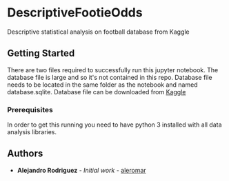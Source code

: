 # DescriptiveFootieOdds
Descriptive statistical analysis on football database from Kaggle

## Getting Started

There are two files required to successfully run this jupyter notebook. The database file is large and so it's not contained in this repo. Database file needs to be located in the same folder as the notebook and named database.sqlite. Database file can be downloaded from [Kaggle](https://www.kaggle.com/hugomathien/soccer)

### Prerequisites

In order to get this running you need to have python 3 installed with all data analysis libraries.

## Authors

* **Alejandro Rodriguez** - *Initial work* - [aleromar](https://github.com/aleromar)
